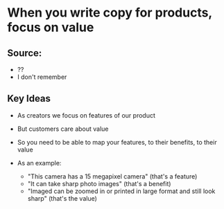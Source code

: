 # When you write copy for products, focus on value

## Source:
- ??
- I don't remember

## Key Ideas

- As creators we focus on features of our product
- But customers care about value
- So you need to be able to map your features, to their benefits, to their value

- As an example:
	- "This camera has a 15 megapixel camera" (that's a feature)
	- "It can take sharp photo images" (that's a benefit)
	- "Imaged can be zoomed in or printed in large format and still look sharp" (that's the value)